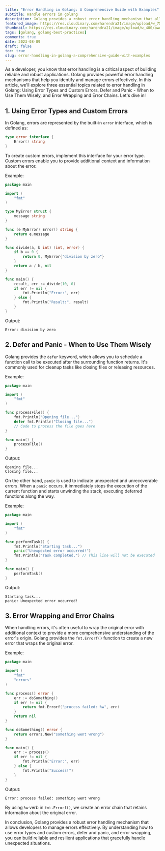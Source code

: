 ```yaml
---
title: "Error Handling in Golang: A Comprehensive Guide with Examples"
subtitle: Handle errors in golang
description: Golang provides a robust error handling mechanism that allows developers to manage errors effectively. By understanding how to use error types and custom errors, defer and panic, and error wrapping, you can build reliable and resilient applications that gracefully handle unexpected situations.
featured_image: https://res.cloudinary.com/harendra21/image/upload/w_750/awesome-go-lang/Golang_Best_Practices_mfwpuf.png
thumbnail: https://res.cloudinary.com/harendra21/image/upload/w_400/awesome-go-lang/Golang_Best_Practices_mfwpuf.png
tags: [golang, golang-best-practices]
comments: true
date: 2023-08-09
draft: false
toc: true
slug: error-handling-in-golang-a-comprehensive-guide-with-examples
---
```


As a developer, you know that error handling is a critical aspect of building reliable and robust applications. Golang provides powerful error handling mechanisms that help you identify and manage errors effectively. In this article, we'll explore three essential topics related to error handling in Golang: Using Error Types and Custom Errors, Defer and Panic - When to Use Them Wisely, and Error Wrapping and Error Chains. Let's dive in!

## 1. Using Error Types and Custom Errors

In Golang, errors are represented by the built-in `error` interface, which is defined as:

```go
type error interface {
    Error() string
}
```

To create custom errors, implement this interface for your error type. Custom errors enable you to provide additional context and information about the error.

Example:

```go
package main

import (
    "fmt"
)

type MyError struct {
    message string
}

func (e MyError) Error() string {
    return e.message
}

func divide(a, b int) (int, error) {
    if b == 0 {
        return 0, MyError{"division by zero"}
    }
    return a / b, nil
}

func main() {
    result, err := divide(10, 0)
    if err != nil {
        fmt.Println("Error:", err)
    } else {
        fmt.Println("Result:", result)
    }
}
```

Output:
```
Error: division by zero
```

## 2. Defer and Panic - When to Use Them Wisely

Golang provides the `defer` keyword, which allows you to schedule a function call to be executed after the surrounding function returns. It's commonly used for cleanup tasks like closing files or releasing resources.

Example:

```go
package main

import (
    "fmt"
)

func processFile() {
    fmt.Println("Opening file...")
    defer fmt.Println("Closing file...")
    // Code to process the file goes here
}

func main() {
    processFile()
}
```

Output:
```
Opening file...
Closing file...
```

On the other hand, `panic` is used to indicate unexpected and unrecoverable errors. When a `panic` occurs, it immediately stops the execution of the current function and starts unwinding the stack, executing deferred functions along the way.

Example:

```go
package main

import (
    "fmt"
)

func performTask() {
    fmt.Println("Starting task...")
    panic("Unexpected error occurred!")
    fmt.Println("Task completed.") // This line will not be executed
}

func main() {
    performTask()
}
```

Output:
```
Starting task...
panic: Unexpected error occurred!
```

## 3. Error Wrapping and Error Chains

When handling errors, it's often useful to wrap the original error with additional context to provide a more comprehensive understanding of the error's origin. Golang provides the `fmt.Errorf()` function to create a new error that wraps the original error.

Example:

```go
package main

import (
    "fmt"
    "errors"
)

func process() error {
    err := doSomething()
    if err != nil {
        return fmt.Errorf("process failed: %w", err)
    }
    return nil
}

func doSomething() error {
    return errors.New("something went wrong")
}

func main() {
    err := process()
    if err != nil {
        fmt.Println("Error:", err)
    } else {
        fmt.Println("Success!")
    }
}
```

Output:
```
Error: process failed: something went wrong
```

By using `%w` verb in `fmt.Errorf()`, we create an error chain that retains information about the original error.

In conclusion, Golang provides a robust error handling mechanism that allows developers to manage errors effectively. By understanding how to use error types and custom errors, defer and panic, and error wrapping, you can build reliable and resilient applications that gracefully handle unexpected situations.